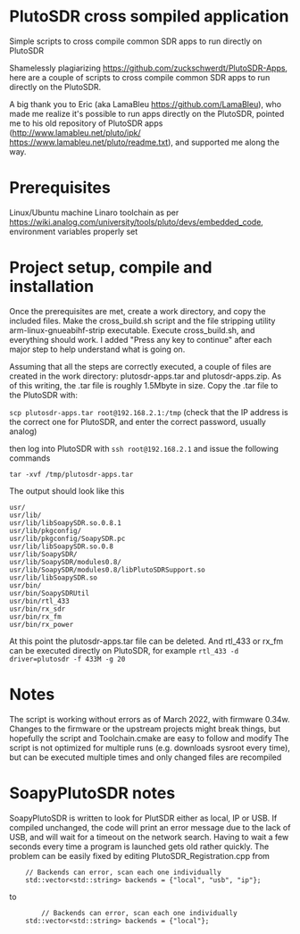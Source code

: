 # PlutoSDR cross sompiled application
Simple scripts to cross compile common SDR apps to run directly on PlutoSDR

Shamelessly plagiarizing https://github.com/zuckschwerdt/PlutoSDR-Apps, here are a couple of scripts to cross compile common SDR apps to run directly on the PlutoSDR.

A big thank you to Eric (aka LamaBleu https://github.com/LamaBleu), who made me realize it's possible to run apps directly on the PlutoSDR, pointed me to his old repository of PlutoSDR apps (http://www.lamableu.net/pluto/ipk/ https://www.lamableu.net/pluto/readme.txt), and supported me along the way.

# Prerequisites

Linux/Ubuntu machine
Linaro toolchain as per https://wiki.analog.com/university/tools/pluto/devs/embedded_code, environment variables properly set

# Project setup, compile and installation

Once the prerequisites are met, create a work directory, and copy the included files. Make the cross_build.sh script and the file stripping utility arm-linux-gnueabihf-strip executable. Execute cross_build.sh, and everything should work. I added "Press any key to continue" after each major step to help understand what is going on.

Assuming that all the steps are correctly executed, a couple of files are created in the work directory: plutosdr-apps.tar and plutosdr-apps.zip. As of this writing, the .tar file is roughly 1.5Mbyte in size. Copy the .tar file to the PlutoSDR with:

`scp plutosdr-apps.tar root@192.168.2.1:/tmp` (check that the IP address is the correct one for PlutoSDR, and enter the correct password, usually analog)

then log into PlutoSDR with `ssh root@192.168.2.1` and issue the following commands

```cd /
tar -xvf /tmp/plutosdr-apps.tar
```
The output should look like this

```
usr/
usr/lib/
usr/lib/libSoapySDR.so.0.8.1
usr/lib/pkgconfig/
usr/lib/pkgconfig/SoapySDR.pc
usr/lib/libSoapySDR.so.0.8
usr/lib/SoapySDR/
usr/lib/SoapySDR/modules0.8/
usr/lib/SoapySDR/modules0.8/libPlutoSDRSupport.so
usr/lib/libSoapySDR.so
usr/bin/
usr/bin/SoapySDRUtil
usr/bin/rtl_433
usr/bin/rx_sdr
usr/bin/rx_fm
usr/bin/rx_power
```

At this point the plutosdr-apps.tar file can be deleted. And rtl_433 or rx_fm can be executed directly on PlutoSDR, for example `rtl_433 -d driver=plutosdr -f 433M -g 20`

# Notes

The script is working without errors as of March 2022, with firmware 0.34w. Changes to the firmware or the upstream projects might break things, but hopefully the script and Toolchain.cmake are easy to follow and modify
The script is not optimized for multiple runs (e.g. downloads sysroot every time), but can be executed multiple times and only changed files are recompiled

# SoapyPlutoSDR notes

SoapyPlutoSDR is written to look for PlutSDR either as local, IP or USB. If compiled unchanged, the code will print an error message due to the lack of USB, and will wait for a timeout on the network search. Having to wait a few seconds every time a program is launched gets old rather quickly. The problem can be easily fixed by editing PlutoSDR_Registration.cpp from

```
	// Backends can error, scan each one individually
	std::vector<std::string> backends = {"local", "usb", "ip"};
  ```
to
```
        // Backends can error, scan each one individually
	std::vector<std::string> backends = {"local"};
  ```
  
 
